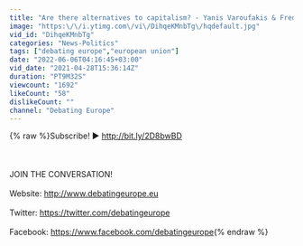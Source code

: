 ```yaml
---
title: "Are there alternatives to capitalism? - Yanis Varoufakis & Fredrik Erixon"
image: "https:\/\/i.ytimg.com\/vi\/DihqeKMnbTg\/hqdefault.jpg"
vid_id: "DihqeKMnbTg"
categories: "News-Politics"
tags: ["debating europe","european union"]
date: "2022-06-06T04:16:45+03:00"
vid_date: "2021-04-28T15:36:14Z"
duration: "PT9M32S"
viewcount: "1692"
likeCount: "58"
dislikeCount: ""
channel: "Debating Europe"
---
```

{% raw %}Subscribe! ► <a rel="nofollow" target="blank" href="http://bit.ly/2D8bwBD">http://bit.ly/2D8bwBD</a><br /><br /><br /><br />JOIN THE CONVERSATION!<br /><br />Website: <a rel="nofollow" target="blank" href="http://www.debatingeurope.eu">http://www.debatingeurope.eu</a><br /><br />Twitter: <a rel="nofollow" target="blank" href="https://twitter.com/debatingeurope">https://twitter.com/debatingeurope</a><br /><br />Facebook: <a rel="nofollow" target="blank" href="https://www.facebook.com/debatingeurope">https://www.facebook.com/debatingeurope</a>{% endraw %}
